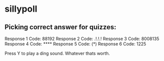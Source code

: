 # sillypoll

## Picking correct answer for quizzes:
Response 1 Code: 88192
Response 2 Code: .!.!.!
Response 3 Code: 8008135
Response 4 Code: ****
Response 5 Code: (*)
Response 6 Code: 1225

Press Y to play a ding sound. Whatever thats worth.